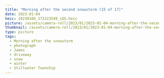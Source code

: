 ```yaml
---
title: "Morning after the second snowstorm (15 of 17)"
date: 2023-01-04
heic: 20230104_172223549_iOS.heic
picture: /assets/camera-roll/2023/01/2023-01-04-morning-after-the-second-snowstorm-15/20230104_172223549_iOS.jpg
thumbnail: /assets/camera-roll/2023/01/2023-01-04-morning-after-the-second-snowstorm-15/20230104_172223549_iOS-thumbnail.jpg
type: picture
tags:
  - Morning after the snowstorm
  - photograph
  - James
  - driveway
  - snow
  - winter
  - Stillwater Township
---
```

